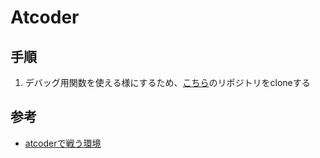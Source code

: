 # Atcoder

## 手順
1. デバッグ用関数を使える様にするため、[こちら](https://github.com/philip82148/cpp-dump)のリポジトリをcloneする

## 参考
- [atcoderで戦う環境](https://gist.github.com/gghatano/1aab64239be88181d0fc91069c6fe9b4)